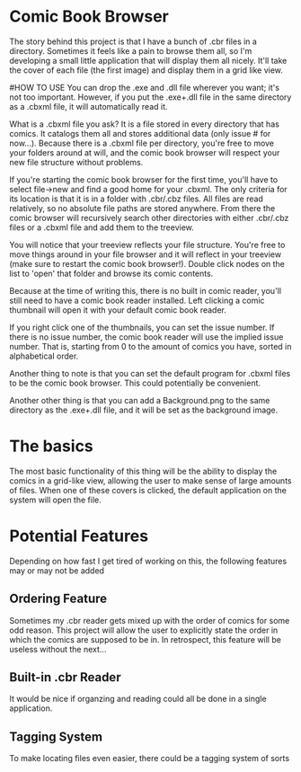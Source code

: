 # Comic Book Browser
The story behind this project is that I have a bunch of .cbr files in a directory. Sometimes it feels like a pain to browse them all, so I'm developing a small little application that will display them all nicely. It'll take the cover of each file (the first image) and display them in a grid like view.

#HOW TO USE
You can drop the .exe and .dll file wherever you want; it's not too important. However, if you put the .exe+.dll file in the same directory as a .cbxml file, it will automatically read it.

What is a .cbxml file you ask? It is a file stored in every directory that has comics. It catalogs them all and stores additional data (only issue # for now...). Because there is a .cbxml file per
directory, you're free to move your folders around at will, and the comic book browser will respect your new file structure without problems.

If you're starting the comic book browser for the first time, you'll have to select file->new and find a good home for your <file>.cbxml. The only criteria for its location is that it is in a folder with .cbr/.cbz files. All files are read relatively, so no absolute file paths are stored anywhere. From there the comic browser will recursively search other directories with either .cbr/.cbz files or a .cbxml file and add them to the treeview.

You will notice that your treeview reflects your file structure. You're free to move things around in your file browser and it will reflect in your treeview (make sure to restart the comic book browser!). Double click nodes on the list to 'open' that folder and browse its comic contents.

Because at the time of writing this, there is no built in comic reader, you'll still need to have a comic book reader installed. Left clicking a comic thumbnail will open it with your default comic book reader. 

If you right click one of the thumbnails, you can set the issue number. If there is no issue number, the comic book reader will use the implied issue number. That is, starting from 0 to the amount of comics you have, sorted in alphabetical order.

Another thing to note is that you can set the default program for .cbxml files to be the comic book browser. This could potentially be convenient.

Another other thing is that you can add a Background.png to the same directory as the .exe+.dll file, and it will be set as the background image.

# The basics
The most basic functionality of this thing will be the ability to display the comics in a grid-like view, allowing the user to make sense of large amounts of files. When one of these covers is clicked, the default application on the system will open the file.

# Potential Features
Depending on how fast I get tired of working on this, the following features may or may not be added

## Ordering Feature
Sometimes my .cbr reader gets mixed up with the order of comics for some odd reason. This project will allow the user to explicitly state the order in which the comics are supposed to be in. In retrospect, this feature will be useless without the next...

## Built-in .cbr Reader
It would be nice if organzing and reading could all be done in a single application.

## Tagging System
To make locating files even easier, there could be a tagging system of sorts